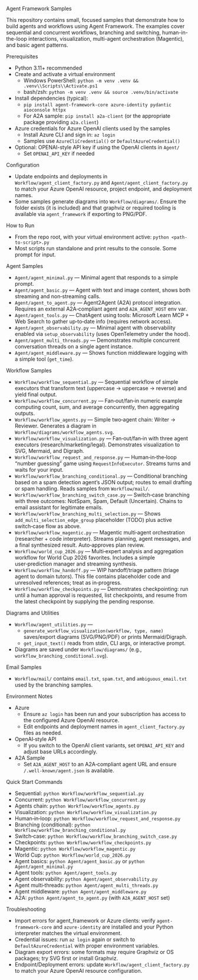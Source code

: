 Agent Framework Samples

This repository contains small, focused samples that demonstrate how to build agents and workflows using Agent Framework. The examples cover sequential and concurrent workflows, branching and switching, human-in-the-loop interactions, visualization, multi-agent orchestration (Magentic), and basic agent patterns.

Prerequisites

- Python 3.11+ recommended
- Create and activate a virtual environment
  - Windows PowerShell: `python -m venv .venv && .venv\\Scripts\\Activate.ps1`
  - bash/zsh: `python -m venv .venv && source .venv/bin/activate`
- Install dependencies (typical):
  - `pip install agent-framework-core azure-identity pydantic aioconsole httpx`
  - For A2A sample: `pip install a2a-client` (or the appropriate package providing `a2a.client`)
- Azure credentials for Azure OpenAI clients used by the samples
  - Install Azure CLI and sign in: `az login`
  - Samples use `AzureCliCredential()` or `DefaultAzureCredential()`
- Optional: OPENAI-style API key if using the OpenAI clients in `Agent/`
  - Set `OPENAI_API_KEY` if needed

Configuration

- Update endpoints and deployments in `Workflow/agent_client_factory.py` and `Agent/agent_client_factory.py` to match your Azure OpenAI resource, project endpoint, and deployment names.
- Some samples generate diagrams into `Workflow/diagrams/`. Ensure the folder exists (it is included) and that graphviz or required tooling is available via `agent_framework` if exporting to PNG/PDF.

How to Run

- From the repo root, with your virtual environment active: `python <path-to-script>.py`
- Most scripts run standalone and print results to the console. Some prompt for input.

Agent Samples

- `Agent/agent_minimal.py` — Minimal agent that responds to a simple prompt.
- `Agent/agent_basic.py` — Agent with text and image content, shows both streaming and non‑streaming calls.
- `Agent/agent_to_agent.py` — Agent2Agent (A2A) protocol integration. Requires an external A2A‑compliant agent and `A2A_AGENT_HOST` env var.
- `Agent/agent_tools.py` — ChatAgent using tools: Microsoft Learn MCP + Web Search to gather up‑to‑date info (requires network access).
- `Agent/agent_observability.py` — Minimal agent with observability enabled via `setup_observability` (uses OpenTelemetry under the hood).
- `Agent/agent_multi_threads.py` — Demonstrates multiple concurrent conversation threads on a single agent instance.
- `Agent/agent_middleware.py` — Shows function middleware logging with a simple tool (`get_time`).

Workflow Samples

- `Workflow/workflow_sequential.py` — Sequential workflow of simple executors that transform text (uppercase -> uppercase -> reverse) and yield final output.
- `Workflow/workflow_concurrent.py` — Fan‑out/fan‑in numeric example computing count, sum, and average concurrently, then aggregating outputs.
- `Workflow/workflow_agents.py` — Simple two‑agent chain: Writer -> Reviewer. Generates a diagram in `Workflow/diagrams/workflow_agents.svg`.
- `Workflow/workflow_visualization.py` — Fan‑out/fan‑in with three agent executors (research/marketing/legal). Demonstrates visualization to SVG, Mermaid, and Digraph.
- `Workflow/workflow_request_and_response.py` — Human‑in‑the‑loop “number guessing” game using `RequestInfoExecutor`. Streams turns and waits for your input.
- `Workflow/workflow_branching_conditional.py` — Conditional branching based on a spam detection agent’s JSON output; routes to email drafting or spam handling. Reads samples from `Workflow/mail/`.
- `Workflow/workflow_branching_switch_case.py` — Switch‑case branching with three outcomes: NotSpam, Spam, Default (Uncertain). Chains to email assistant for legitimate emails.
- `Workflow/workflow_branching_multi_selection.py` — Shows `add_multi_selection_edge_group` placeholder (TODO) plus active switch‑case flow as above.
- `Workflow/workflow_magentic.py` — Magentic multi‑agent orchestration (researcher + code interpreter). Streams planning, agent messages, and a final synthesized result. Auto‑approves plan review.
- `Workflow/world_cup_2026.py` — Multi‑expert analysis and aggregation workflow for World Cup 2026 favorites. Includes a simple user‑prediction manager and streaming synthesis.
- `Workflow/workflow_handoff.py` — WIP handoff/triage pattern (triage agent to domain tutors). This file contains placeholder code and unresolved references; treat as in‑progress.
- `Workflow/workflow_checkpoints.py` — Demonstrates checkpointing: run until a human approval is requested, list checkpoints, and resume from the latest checkpoint by supplying the pending response.

Diagrams and Utilities

- `Workflow/agent_utilities.py` —
  - `generate_workflow_visualization(workflow, type, name)` saves/export diagrams (SVG/PNG/PDF) or prints Mermaid/Digraph.
  - `get_input_text()` reads from stdin, CLI args, or interactive prompt.
- Diagrams are saved under `Workflow/diagrams/` (e.g., `workflow_branching_conditional.svg`).

Email Samples

- `Workflow/mail/` contains `email.txt`, `spam.txt`, and `ambiguous_email.txt` used by the branching samples.

Environment Notes

- Azure
  - Ensure `az login` has been run and your subscription has access to the configured Azure OpenAI resource.
  - Edit endpoints and deployment names in `agent_client_factory.py` files as needed.
- OpenAI‑style API
  - If you switch to the OpenAI client variants, set `OPENAI_API_KEY` and adjust base URLs accordingly.
- A2A Sample
  - Set `A2A_AGENT_HOST` to an A2A‑compliant agent URL and ensure `/.well-known/agent.json` is available.

Quick Start Commands

- Sequential: `python Workflow/workflow_sequential.py`
- Concurrent: `python Workflow/workflow_concurrent.py`
- Agents chain: `python Workflow/workflow_agents.py`
- Visualization: `python Workflow/workflow_visualization.py`
- Human‑in‑loop: `python Workflow/workflow_request_and_response.py`
- Branching (conditional): `python Workflow/workflow_branching_conditional.py`
- Switch‑case: `python Workflow/workflow_branching_switch_case.py`
- Checkpoints: `python Workflow/workflow_checkpoints.py`
- Magentic: `python Workflow/workflow_magentic.py`
- World Cup: `python Workflow/world_cup_2026.py`
- Agent basics: `python Agent/agent_basic.py` or `python Agent/agent_minimal.py`
- Agent tools: `python Agent/agent_tools.py`
- Agent observability: `python Agent/agent_observability.py`
- Agent multi‑threads: `python Agent/agent_multi_threads.py`
- Agent middleware: `python Agent/agent_middleware.py`
- A2A: `python Agent/agent_to_agent.py` (with `A2A_AGENT_HOST` set)

Troubleshooting

- Import errors for agent_framework or Azure clients: verify `agent-framework-core` and `azure-identity` are installed and your Python interpreter matches the virtual environment.
- Credential issues: run `az login` again or switch to `DefaultAzureCredential` with proper environment variables.
- Diagram export errors: some formats may require Graphviz or OS packages; try SVG first or install Graphviz.
- Endpoint/Deployment errors: update `Workflow/agent_client_factory.py` to match your Azure OpenAI resource configuration.
